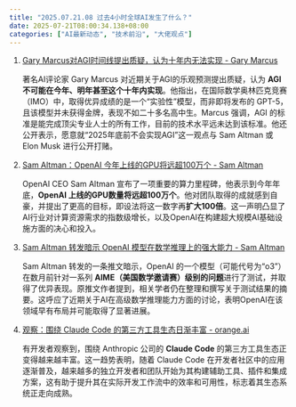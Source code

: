```yaml
---
title: "2025.07.21.08 过去4小时全球AI发生了什么？"
date: 2025-07-21T08:00:34.138+08:00
categories: ["AI最新动态", "技术前沿", "大佬观点"]
---
```


1. [Gary Marcus对AGI时间线提出质疑，认为十年内无法实现 - Gary Marcus](https://x.com/GaryMarcus/status/1947062993382228072)

   著名AI评论家 Gary Marcus 对近期关于AGI的乐观预测提出质疑，认为 **AGI 不可能在今年、明年甚至这个十年内实现**。他指出，在国际数学奥林匹克竞赛（IMO）中，取得优异成绩的是一个“实验性”模型，而非即将发布的 GPT-5，且该模型并未获得金牌，表现不如二十多名高中生。Marcus 强调，AGI 的标准是能完成顶尖专业人士的所有工作，目前的技术水平远未达到该标准。他还公开表示，愿意就“2025年底前不会实现AGI”这一观点与 Sam Altman 或 Elon Musk 进行公开打赌。

2. [Sam Altman：OpenAI 今年上线的GPU将远超100万个 - Sam Altman](https://x.com/sama/status/1947057625780396512)

   OpenAI CEO Sam Altman 宣布了一项重要的算力里程碑，他表示到今年年底，**OpenAI 上线的GPU数量将远超100万个**。他对团队取得的成就感到自豪，并提出了更高的目标，即设法将这一数字再**扩大100倍**。这一声明凸显了AI行业对计算资源需求的指数级增长，以及OpenAI在构建超大规模AI基础设施方面的决心和投入。

3. [Sam Altman 转发暗示 OpenAI 模型在数学推理上的强大能力 - Sam Altman](https://x.com/sama/status/1947057438571835813)

   Sam Altman 转发的一条推文暗示，OpenAI 的一个模型（可能代号为“o3”）在数月前针对一系列 **AIME（美国数学邀请赛）级别的问题**进行了测试，并取得了优异表现。原推文作者提到，相关学者仍在整理和撰写关于测试结果的摘要。这呼应了近期关于AI在高级数学推理能力方面的讨论，表明OpenAI在该领域早有布局并可能取得了显著进展。

4. [观察：围绕 Claude Code 的第三方工具生态日渐丰富 - orange.ai](https://x.com/oran_ge/status/1947062980602212822)

   有开发者观察到，围绕 Anthropic 公司的 **Claude Code** 的第三方工具生态正变得越来越丰富。这一趋势表明，随着 Claude Code 在开发者社区中的应用逐渐普及，越来越多的独立开发者和团队开始为其构建辅助工具、插件和集成方案，这有助于提升其在实际开发工作流中的效率和可用性，标志着其生态系统正走向成熟。